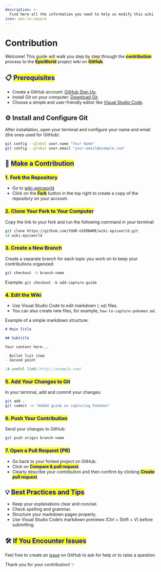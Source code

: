 ```yaml
---
description: >-
  Find here all the information you need to help us modify this wiki
icon: pen-to-square
---
```


# Contribution

Welcome! This guide will walk you step by step through the <mark style="color:blue;">**contribution**</mark> process to the <mark style="color:blue;">**EpicWorld**</mark> project wiki on <mark style="color:blue;">**GitHub**</mark>.

## 📋 <mark style="color:blue;">Prerequisites</mark>

* Create a GitHub account: [GitHub Sign Up](https://github.com/join).
* Install Git on your computer: [Download Git](https://git-scm.com/downloads).
* Choose a simple and user-friendly editor like [Visual Studio Code](https://code.visualstudio.com/).

## ⚙️ Install and Configure Git

After installation, open your terminal and configure your name and email (the ones used for GitHub):

```bash
git config --global user.name "Your Name"
git config --global user.email "your-email@example.com"
```

## 🚀 <mark style="color:blue;">Make a Contribution</mark>

### <mark style="color:blue;">1.</mark> <mark style="color:blue;">Fork the Repository</mark>

* Go to [wiki-epicworld](https://github.com/Rivrs-OSS/wiki-epicworld)
* Click on the <mark style="color:blue;">**Fork**</mark> button in the top right to create a copy of the repository on your account.

### <mark style="color:blue;">2. Clone Your Fork to Your Computer</mark>

Copy the link to your fork and run the following command in your terminal:

```bash
git clone https://github.com/YOUR-USERNAME/wiki-epicworld.git
cd wiki-epicworld
```

### <mark style="color:blue;">3. Create a New Branch</mark>

Create a separate branch for each topic you work on to keep your contributions organized:

```bash
git checkout -b branch-name
```

Example: `git checkout -b add-capture-guide`

### <mark style="color:blue;">4. Edit the Wiki</mark>

* Use Visual Studio Code to edit markdown (`.md`) files.
* You can also create new files, for example, `how-to-capture-pokemon.md`.

Example of a simple markdown structure:

```markdown
# Main Title

## Subtitle

Your content here...

- Bullet list item
- Second point

[A useful link](http://example.com)
```

### <mark style="color:blue;">5. Add Your Changes to Git</mark>

In your terminal, add and commit your changes:

```bash
git add .
git commit -m "Added guide on capturing Pokémon"
```

### <mark style="color:blue;">6. Push Your Contribution</mark>

Send your changes to GitHub:

```bash
git push origin branch-name
```

### <mark style="color:blue;">7. Open a Pull Request (PR)</mark>

* Go back to your forked project on GitHub.
* Click on <mark style="color:blue;">**Compare & pull request**</mark>.
* Clearly describe your contribution and then confirm by clicking <mark style="color:blue;">**Create pull request**</mark>.

## 💡 <mark style="color:blue;">Best Practices and Tips</mark>

* Keep your explanations clear and concise.
* Check spelling and grammar.
* Structure your markdown pages properly.
* Use Visual Studio Code’s markdown previews (Ctrl + Shift + V) before submitting.

## 🛠️ <mark style="color:blue;">If You Encounter Issues</mark>

Feel free to create an [issue](https://github.com/Rivrs-OSS/wiki-epicworld/issues) on GitHub to ask for help or to raise a question.

Thank you for your contribution! ✨


